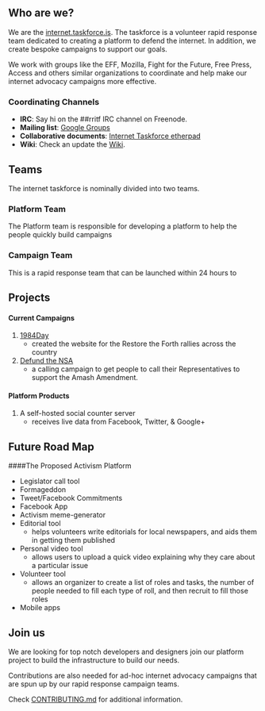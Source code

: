 ## Who are we?

We are the [internet.taskforce.is](http://taskforce.is). The taskforce is a volunteer rapid response team dedicated to creating a platform to defend the internet. In addition, we create bespoke campaigns to support our goals.

We work with groups like the EFF, Mozilla, Fight for the Future, Free Press, Access and others similar organizations to coordinate and help make our internet advocacy campaigns more effective.


### Coordinating Channels

* **IRC**: Say hi on the ##rritf IRC channel on Freenode.
* **Mailing list**: [Google Groups](https://groups.google.com/forum/#!forum/taskforcemembers)
* **Collaborative documents**: [Internet Taskforce etherpad](internet-taskforce.etherpad.mozilla.com)
* **Wiki**: Check an update the [Wiki](https://github.com/tfrce/Wiki/wiki).


## Teams
The internet taskforce is nominally divided into two teams.

### Platform Team
The Platform team is responsible for developing a platform to help the people quickly build campaigns

### Campaign Team
This is a rapid response team that can be launched within 24 hours to 


## Projects
#### Current Campaigns

1. [1984Day](http://1984day.com)
	* created the website for the Restore the Forth rallies across the country  
2. [Defund the NSA](http://defundthensa.com)
	* a calling campaign to get people to call their Representatives to support the Amash Amendment.
	
#### Platform Products
1. A self-hosted social counter server
	* receives live data from Facebook, Twitter, & Google+
	
## Future Road Map
####The Proposed Activism Platform
* Legislator call tool
* Formageddon
* Tweet/Facebook Commitments
* Facebook App
* Activism meme-generator
* Editorial tool
	* helps volunteers write editorials for local newspapers, and aids them in getting them published
* Personal video tool
	* allows users to upload a quick video explaining why they care about a particular issue
* Volunteer tool
	* allows an organizer to create a list of roles and tasks, the number of people needed to fill each type of roll, and then recruit to fill those roles
* Mobile apps

## Join us

We are looking for top notch developers and designers join our platform project to build the infrastructure to build our needs.

Contributions are also needed for ad-hoc internet advocacy campaigns that are spun up by our rapid response campaign teams.

Check [CONTRIBUTING.md](https://github.com/tfrce/wiki/blob/master/CONTRIBUTING.md) for additional information. 



